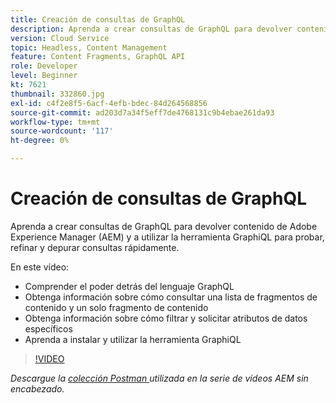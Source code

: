 ```yaml
---
title: Creación de consultas de GraphQL
description: Aprenda a crear consultas de GraphQL para devolver contenido de Adobe Experience Manager (AEM) y a utilizar la herramienta GraphiQL para probar, refinar y depurar consultas rápidamente.
version: Cloud Service
topic: Headless, Content Management
feature: Content Fragments, GraphQL API
role: Developer
level: Beginner
kt: 7621
thumbnail: 332860.jpg
exl-id: c4f2e8f5-6acf-4efb-bdec-84d264568856
source-git-commit: ad203d7a34f5eff7de4768131c9b4ebae261da93
workflow-type: tm+mt
source-wordcount: '117'
ht-degree: 0%

---
```


# Creación de consultas de GraphQL

Aprenda a crear consultas de GraphQL para devolver contenido de Adobe Experience Manager (AEM) y a utilizar la herramienta GraphiQL para probar, refinar y depurar consultas rápidamente.

En este vídeo:

+ Comprender el poder detrás del lenguaje GraphQL
+ Obtenga información sobre cómo consultar una lista de fragmentos de contenido y un solo fragmento de contenido
+ Obtenga información sobre cómo filtrar y solicitar atributos de datos específicos
+ Aprenda a instalar y utilizar la herramienta GraphiQL

>[!VIDEO](https://video.tv.adobe.com/v/332860/?quality=12&learn=on)

_Descargue la  [colección Postman ](./assets/aem-headless-video-series.postman_collection.json) utilizada en la serie de vídeos AEM sin encabezado._

